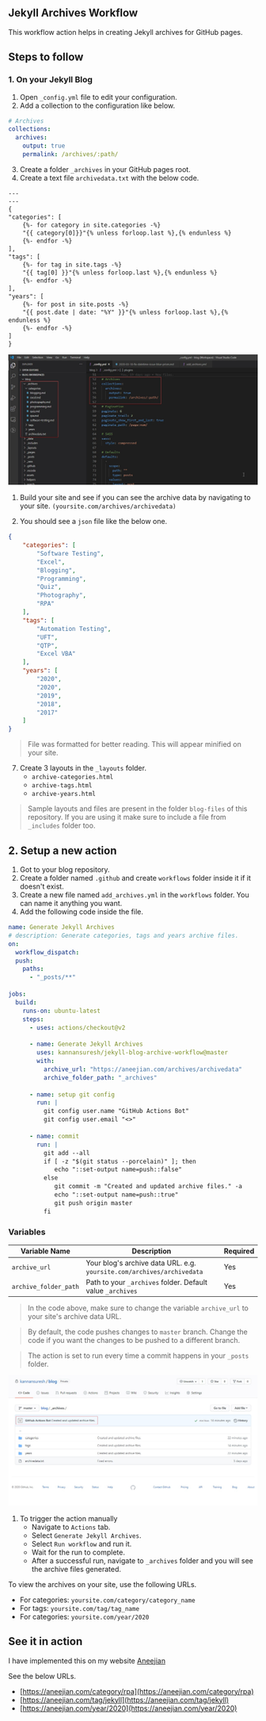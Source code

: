 ## Jekyll Archives Workflow

This workflow action helps in creating Jekyll archives for GitHub pages.

## Steps to follow

### 1. On your Jekyll Blog

1. Open `_config.yml` file to edit your configuration.
2. Add a collection to the configuration like below.
   
```yml
# Archives
collections:
  archives:
    output: true
    permalink: /archives/:path/
```

3. Create a folder `_archives` in your GitHub pages root.
4. Create a text file `archivedata.txt` with the below code.

<!-- {% raw %} -->

```liquid
---
---
{
"categories": [
    {%- for category in site.categories -%}
    "{{ category[0]}}"{% unless forloop.last %},{% endunless %}
    {%- endfor -%}
],
"tags": [
    {%- for tag in site.tags -%}
    "{{ tag[0] }}"{% unless forloop.last %},{% endunless %}
    {%- endfor -%}
],
"years": [
    {%- for post in site.posts -%}
    "{{ post.date | date: "%Y" }}"{% unless forloop.last %},{% endunless %}
    {%- endfor -%}
]
}
```
<!-- {% endraw %} -->

![Archive setup](/assets/images/archive-files-setup.jpg)

1. Build your site and see if you can see the archive data by navigating to your site. `(yoursite.com/archives/archivedata)`
   
2. You should see a `json` file like the below one. 
```json
{
    "categories": [
        "Software Testing",
        "Excel",
        "Blogging",
        "Programming",
        "Quiz",
        "Photography",
        "RPA"
    ],
    "tags": [
        "Automation Testing",
        "UFT",
        "QTP",
        "Excel VBA"
    ],
    "years": [
        "2020",
        "2020",
        "2019",
        "2018",
        "2017"
    ]
}
```

> File was formatted for better reading. This will appear minified on your site.

7. Create 3 layouts in the `_layouts` folder.
    - `archive-categories.html`
    - `archive-tags.html`
    - `archive-years.html`

> Sample layouts and files are present in the folder `blog-files` of this repository. If you are using it make sure to include a file from `_includes` folder too.

## 2. Setup a new action

1. Got to your blog repository.
2. Create a folder named `.github` and create `workflows` folder inside it if it doesn't exist.
3. Create a new file named `add_archives.yml` in the `workflows` folder. You can name it anything you want.
4. Add the following code inside the file.
   
```yml
name: Generate Jekyll Archives
# description: Generate categories, tags and years archive files.
on:
  workflow_dispatch:
  push:
    paths:
      - "_posts/**"

jobs:
  build:
    runs-on: ubuntu-latest
    steps:
      - uses: actions/checkout@v2

      - name: Generate Jekyll Archives
        uses: kannansuresh/jekyll-blog-archive-workflow@master
        with:
          archive_url: "https://aneejian.com/archives/archivedata"
          archive_folder_path: "_archives"

      - name: setup git config
        run: |
          git config user.name "GitHub Actions Bot"
          git config user.email "<>"

      - name: commit
        run: |
          git add --all
          if [ -z "$(git status --porcelain)" ]; then
             echo "::set-output name=push::false"
          else
             git commit -m "Created and updated archive files." -a
             echo "::set-output name=push::true"
             git push origin master
          fi
```

### Variables

| Variable Name | Description |Required |
|--|--|--|
| `archive_url` | Your blog's archive data URL. e.g. `yoursite.com/archives/archivedata` | Yes |
|`archive_folder_path`|Path to your `_archives` folder. Default value `_archives`|Yes|

> In the code above, make sure to change the variable `archive_url` to your site's archive data URL.

> By default, the code pushes changes to `master` branch. Change the code if you want the changes to be pushed to a different branch.

> The action is set to run every time a commit happens in your `_posts` folder.


![Archive files created by action](/assets/images/archive-files-created-with-action.jpg)

1. To trigger the action manually
   - Navigate to `Actions` tab.
   - Select `Generate Jekyll Archives`.
   - Select `Run workflow` and run it.
   - Wait for the run to complete.
   - After a successful run, navigate to `_archives` folder and you will see the archive files generated.


To view the archives on your site, use the following URLs.
- For categories: `yoursite.com/category/category_name`
- For tags: `yoursite.com/tag/tag_name`
- For categories: `yoursite.com/year/2020`

## See it in action
I have implemented this on my website [Aneejian](https://aneejian.com)

See the below URLs.
- [https://aneejian.com/category/rpa](https://aneejian.com/category/rpa)
- [https://aneejian.com/tag/jekyll](https://aneejian.com/tag/jekyll)
- [https://aneejian.com/year/2020](https://aneejian.com/year/2020)